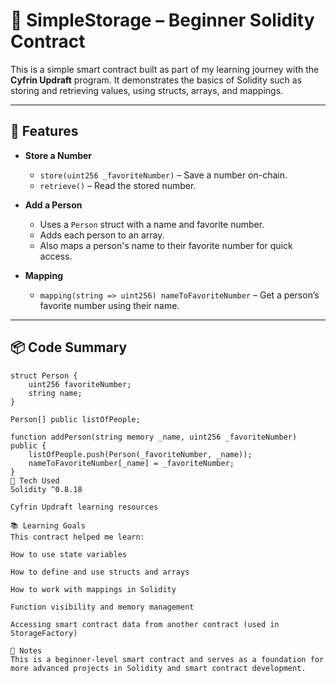 # 🧠 SimpleStorage – Beginner Solidity Contract

This is a simple smart contract built as part of my learning journey with the **Cyfrin Updraft** program. It demonstrates the basics of Solidity such as storing and retrieving values, using structs, arrays, and mappings.

---

## 🚀 Features

- **Store a Number**
  - `store(uint256 _favoriteNumber)` – Save a number on-chain.
  - `retrieve()` – Read the stored number.

- **Add a Person**
  - Uses a `Person` struct with a name and favorite number.
  - Adds each person to an array.
  - Also maps a person's name to their favorite number for quick access.

- **Mapping**
  - `mapping(string => uint256) nameToFavoriteNumber` – Get a person’s favorite number using their name.

---

## 📦 Code Summary

```solidity
struct Person {
    uint256 favoriteNumber;
    string name;
}

Person[] public listOfPeople;

function addPerson(string memory _name, uint256 _favoriteNumber) public {
    listOfPeople.push(Person(_favoriteNumber, _name));
    nameToFavoriteNumber[_name] = _favoriteNumber;
}
🔐 Tech Used
Solidity ^0.8.18

Cyfrin Updraft learning resources

📚 Learning Goals
This contract helped me learn:

How to use state variables

How to define and use structs and arrays

How to work with mappings in Solidity

Function visibility and memory management

Accessing smart contract data from another contract (used in StorageFactory)

📌 Notes
This is a beginner-level smart contract and serves as a foundation for more advanced projects in Solidity and smart contract development.
